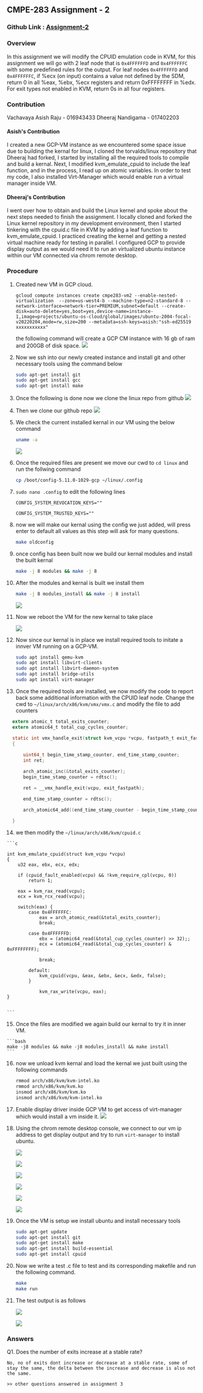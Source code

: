 ## CMPE-283 Assignment - 2

### Github Link : [Assignment-2](https://github.com/dheerajnandigama/CMPE-283/tree/main/Assignment-2)

### Overview

In this assignment we will modify the CPUID emulation code in KVM, for this assignment we will go with 2 leaf node that is `0x4FFFFFFD` and `0x4FFFFFFC` with some predefined rules for the output. For leaf nodes `0x4FFFFFFD` and `0x4FFFFFFC`, if %ecx (on input) contains a value not defined by the SDM, return 0 in all %eax, %ebx, %ecx registers and return 0xFFFFFFFF in %edx. For exit types not
enabled in KVM, return 0s in all four registers.

### Contribution 

Vachavaya Asish Raju - 016943433
Dheeraj Nandigama - 017402203

#### Asish's Contribution
 
I created a new GCP-VM instance as we encountered some space issue due to building the kernal for linux, I cloned the torvalds/linux repository that Dheeraj had forked, I started by installing all the required tools to compile and build a kernal. Next, I modified kvm_emulate_cpuid to include the leaf function, and in the process, I read up on atomic variables. In order to test my code, I also installed Virt-Manager which would enable run a virtual manager inside VM.

#### Dheeraj's Contribution

I went over how to obtain and build the Linux kernel and spoke about the next steps needed to finish the assignment. I locally cloned and forked the Linux kernel repository in my development environment, then I started tinkering with the cpuid.c file in KVM by adding a leaf function to kvm_emulate_cpuid. I practiced creating the kernel and getting a nested virtual machine ready for testing in parallel. I configured GCP to provide display output as we would need it to run an virtualized ubuntu instance within our VM connected via chrom remote desktop.


### Procedure

1. Created new VM in GCP cloud.
    ```
    gcloud compute instances create cmpe283-vm2 --enable-nested-virtualization  --zone=us-west4-b --machine-type=n2-standard-8 --network-interface=network-tier=PREMIUM,subnet=default --create-disk=auto-delete=yes,boot=yes,device-name=instance-1,image=projects/ubuntu-os-cloud/global/images/ubuntu-2004-focal-v20220204,mode=rw,size=200 --metadata=ssh-keys=asish:"ssh-ed25519 xxxxxxxxxxx"
    ```
    the following command will create a GCP CM instance with 16 gb of ram and 200GB of disk space.
    ![](../Assignment-1/screenshots/gcp_vm_setup.png)
2. Now we ssh into our newly created instance and install git and other necessary tools using the command below
    ```bash
    sudo apt-get install git
    sudo apt-get install gcc
    sudo apt-get install make
    ```
3. Once the following is done now we clone the linux repo from github
![](../Assignment-1/screenshots/git_clone_linux.png)

4. Then we clone our github repo
![](../Assignment-1/screenshots/git_linux_setup.png)

5. We check the current installed kernal in our VM using the below command
    ```bash
    uname -a
    ```

    ![](../Assignment-2//screenshot//before_boot_uname.png)

6. Once the required files are present we move our cwd to `cd linux` and run the follwing command 
    ```bash
    cp /boot/config-5.11.0-1029-gcp ~/linux/.config
    ```

7. `sudo nano .config` to edit the following lines 
    ```
    CONFIG_SYSTEM_REVOCATION_KEYS=""

    CONFIG_SYSTEM_TRUSTED_KEYS="" 
    ```

8. now we will make our kernal using the config we just added, will press enter to default all values as this step will ask for many questions. 
    ```bash 
    make oldconfig
    ```
9. once config has been built now we build our kernal modules and install the built kernal

    ```bash
    make -j 8 modules && make -j 8
    ```

10. After the modules and kernal is built we install them

    ```bash
    make -j 8 modules_install && make -j 8 install
    ```

    ![](./screenshot//make_modules.png)

11. Now we reboot the VM for the new kernal to take place

    ![](./screenshot/after_reboot.png)

    
12. Now since our kernal is in place we install required tools to initate a innver VM running on a GCP-VM.

    ```bash
    sudo apt install qemu-kvm
    sudo apt install libvirt-clients
    sudo apt install libvirt-daemon-system
    sudo apt install bridge-utils
    sudo apt install virt-manager
    ```

13. Once the required tools are installed, we now modify the code to report back some additional information with the CPUID leaf node. Change the cwd to 
`~/linux/arch/x86/kvm/vmx/vmx.c` and modify the file to add counters 

  ```c
    extern atomic_t total_exits_counter;
    extern atomic64_t total_cup_cycles_counter;

    static int vmx_handle_exit(struct kvm_vcpu *vcpu, fastpath_t exit_fastpath)
    {
       
        uint64_t begin_time_stamp_counter, end_time_stamp_counter;
        int ret;

        arch_atomic_inc(&total_exits_counter);
        begin_time_stamp_counter = rdtsc();

        ret = __vmx_handle_exit(vcpu, exit_fastpath);

        end_time_stamp_counter = rdtsc();
       
        arch_atomic64_add((end_time_stamp_counter - begin_time_stamp_counter), &total_cup_cycles_counter);

    }
 ```


14.  we then modify the `~/linux/arch/x86/kvm/cpuid.c`

    ```c

    int kvm_emulate_cpuid(struct kvm_vcpu *vcpu)
    {
        u32 eax, ebx, ecx, edx;

        if (cpuid_fault_enabled(vcpu) && !kvm_require_cpl(vcpu, 0))
            return 1;

        eax = kvm_rax_read(vcpu);
        ecx = kvm_rcx_read(vcpu);

        switch(eax) {
            case 0x4FFFFFFC:
                eax = arch_atomic_read(&total_exits_counter);
                break;

            case 0x4FFFFFFD:
                ebx = (atomic64_read(&total_cup_cycles_counter) >> 32);;
                ecx = (atomic64_read(&total_cup_cycles_counter) & 0xFFFFFFFF);

                break;

            default:
                kvm_cpuid(vcpu, &eax, &ebx, &ecx, &edx, false);
            }

                kvm_rax_write(vcpu, eax);
    }


    ```

15.  Once the files are modified we again build our kernal to try it in inner VM.

    ```bash
    make -j8 modules && make -j8 modules_install && make install
    ```

16. now we unload kvm kernal and load the kernal we just built using the following commands

    ```bash
    rmmod arch/x86/kvm/kvm-intel.ko
    rmmod arch/x86/kvm/kvm.ko
    insmod arch/x86/kvm/kvm.ko
    insmod arch/x86/kvm/kvm-intel.ko
    ```

17. Enable display driver inside GCP VM to get access of virt-manager which would install a vm inside it.
    ![](./screenshot//display_driver.png)

18. Using the chrom remote desktop console, we connect to our vm ip address to get display output and try to run `virt-manager` to install ubuntu.

    ![](./screenshot//vm_step-1.png)

    ![](./screenshot//vm_step-2.png)

    ![](./screenshot//vm_step-3.png)

    ![](./screenshot//vm_step-4.png)

    ![](./screenshot//vm_step-5.png)

    ![](./screenshot//vm_step-6.png)

19. Once the VM is setup we install ubuntu and install necessary tools
    ```bash
    sudo apt-get update
    sudo apt-get install git
    sudo apt-get install make
    sudo apt-get install build-essential
    sudo apt-get install cpuid
    ```

20. Now we write a test .c file to test and its corresponding makefile and run the following command.

    ```bash
    make
    make run
    ```

21. The test output is as follows

    ![](./screenshot//total_exits2.png)

    ![](./screenshot/total_exits1.png)

### Answers

Q1. Does the number of exits increase at a stable rate?

```
No, no of exits dont increase or decrease at a stable rate, some of stay the same, the delta between the increase and decrease is also not the same.
```

`>> other questions answered in assignment 3`

